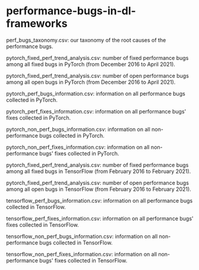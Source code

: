 # performance-bugs-in-dl-frameworks

perf_bugs_taxonomy.csv: our taxonomy of the root causes of the performance bugs.

pytorch_fixed_perf_trend_analysis.csv: number of fixed performance bugs among all fixed bugs in PyTorch (from December 2016 to April 2021).

pytorch_fixed_perf_trend_analysis.csv: number of open performance bugs among all open bugs in PyTorch (from December 2016 to April 2021).

pytorch_perf_bugs_information.csv: information on all performance bugs collected in PyTorch.

pytorch_perf_fixes_information.csv: information on all performance bugs' fixes collected in PyTorch.

pytorch_non_perf_bugs_information.csv: information on all non-performance bugs collected in PyTorch.

pytorch_non_perf_fixes_information.csv: information on all non-performance bugs' fixes collected in PyTorch.

pytorch_fixed_perf_trend_analysis.csv: number of fixed performance bugs among all fixed bugs in TensorFlow (from February 2016 to February 2021).

pytorch_fixed_perf_trend_analysis.csv: number of open performance bugs among all open bugs in TensorFlow (from February 2016 to February 2021).

tensorflow_perf_bugs_information.csv: information on all performance bugs collected in TensorFlow.

tensorflow_perf_fixes_information.csv: information on all performance bugs' fixes collected in TensorFlow.

tensorflow_non_perf_bugs_information.csv: information on all non-performance bugs collected in TensorFlow.

tensorflow_non_perf_fixes_information.csv: information on all non-performance bugs' fixes collected in TensorFlow.
